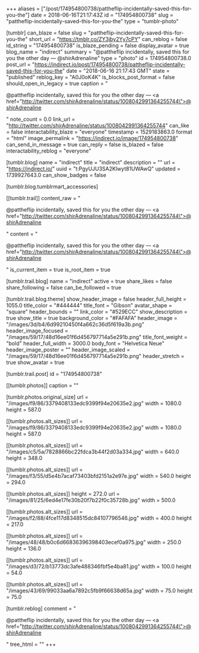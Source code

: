 +++
aliases = ["/post/174954800738/pattheflip-incidentally-saved-this-for-you-the"]
date = 2018-06-16T21:17:43Z
id = "174954800738"
slug = "pattheflip-incidentally-saved-this-for-you-the"
type = "tumblr-photo"

[tumblr]
can_blaze = false
slug = "pattheflip-incidentally-saved-this-for-you-the"
short_url = "https://tmblr.co/ZY3jby2Yy7cPY"
can_reblog = false
id_string = "174954800738"
is_blaze_pending = false
display_avatar = true
blog_name = "indirect"
summary = "@pattheflip incidentally, saved this for you the other day — @shirAdrenaline"
type = "photo"
id = 174954800738.0
post_url = "https://indirect.io/post/174954800738/pattheflip-incidentally-saved-this-for-you-the"
date = "2018-06-16 21:17:43 GMT"
state = "published"
reblog_key = "A0J0oK4K"
is_blocks_post_format = false
should_open_in_legacy = true
caption = "<p>@pattheflip incidentally, saved this for you the other day — <a href=\"http://twitter.com/shirAdrenaline/status/1008042991364255744\">@shirAdrenaline</a></p>"
note_count = 0.0
link_url = "http://twitter.com/shirAdrenaline/status/1008042991364255744"
can_like = false
interactability_blaze = "everyone"
timestamp = 1529183863.0
format = "html"
image_permalink = "https://indirect.io/image/174954800738"
can_send_in_message = true
can_reply = false
is_blazed = false
interactability_reblog = "everyone"

[tumblr.blog]
name = "indirect"
title = "indirect"
description = ""
url = "https://indirect.io/"
uuid = "t:PgyUJU3SA2Klwyt81UWAwQ"
updated = 1739927643.0
can_show_badges = false

[tumblr.blog.tumblrmart_accessories]

[[tumblr.trail]]
content_raw = "<p>@pattheflip incidentally, saved this for you the other day — <a href=\"http://twitter.com/shirAdrenaline/status/1008042991364255744\">@shirAdrenaline</a></p>"
content = "<p>@pattheflip incidentally, saved this for you the other day &mdash; <a href=\"http://twitter.com/shirAdrenaline/status/1008042991364255744\">@shirAdrenaline</a></p>"
is_current_item = true
is_root_item = true

[tumblr.trail.blog]
name = "indirect"
active = true
share_likes = false
share_following = false
can_be_followed = true

[tumblr.trail.blog.theme]
show_header_image = false
header_full_height = 1055.0
title_color = "#444444"
title_font = "Gibson"
avatar_shape = "square"
header_bounds = ""
link_color = "#529ECC"
show_description = true
show_title = true
background_color = "#FAFAFA"
header_image = "/images/3d/b4/6d99210450f4a662c36d5f619a3b.png"
header_image_focused = "/images/59/17/48d16ee01f6d456797714a5e291b.png"
title_font_weight = "bold"
header_full_width = 3000.0
body_font = "Helvetica Neue"
header_image_poster = ""
header_image_scaled = "/images/59/17/48d16ee01f6d456797714a5e291b.png"
header_stretch = true
show_avatar = true

[tumblr.trail.post]
id = "174954800738"

[[tumblr.photos]]
caption = ""

[tumblr.photos.original_size]
url = "/images/f9/86/3379408133edc9399f94e20635e2.jpg"
width = 1080.0
height = 587.0

[[tumblr.photos.alt_sizes]]
url = "/images/f9/86/3379408133edc9399f94e20635e2.jpg"
width = 1080.0
height = 587.0

[[tumblr.photos.alt_sizes]]
url = "/images/c5/5a/7828866bc22fdca3b44f2d03a334.jpg"
width = 640.0
height = 348.0

[[tumblr.photos.alt_sizes]]
url = "/images/f3/55/d5e4b7acaf73403bfd2151a2e97e.jpg"
width = 540.0
height = 294.0

[[tumblr.photos.alt_sizes]]
height = 272.0
url = "/images/81/25/6ed4e17fe30b20f7b22f0c35728b.jpg"
width = 500.0

[[tumblr.photos.alt_sizes]]
url = "/images/f2/88/4fce117d8348515dc84107796546.jpg"
width = 400.0
height = 217.0

[[tumblr.photos.alt_sizes]]
url = "/images/48/48/b0c6d66836396398403ecef0a975.jpg"
width = 250.0
height = 136.0

[[tumblr.photos.alt_sizes]]
url = "/images/d3/72/b13773dc3afe488346fbf5e4ba81.jpg"
width = 100.0
height = 54.0

[[tumblr.photos.alt_sizes]]
url = "/images/43/69/99033aa6a7892c5fb9f66638d65a.jpg"
width = 75.0
height = 75.0

[tumblr.reblog]
comment = "<p>@pattheflip incidentally, saved this for you the other day — <a href=\"http://twitter.com/shirAdrenaline/status/1008042991364255744\">@shirAdrenaline</a></p>"
tree_html = ""
+++
